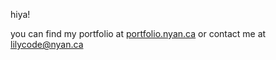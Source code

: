 hiya!

you can find my portfolio at [portfolio.nyan.ca](https://portfolio.nyan.ca/)
or contact me at lilycode@nyan.ca
